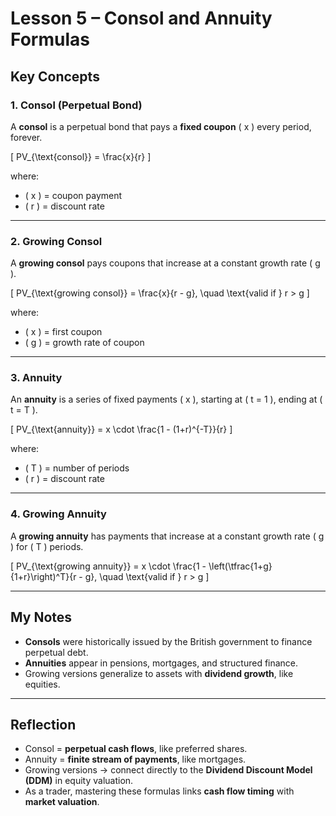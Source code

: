 # Lesson 5 – Consol and Annuity Formulas

## Key Concepts

### 1. Consol (Perpetual Bond)
A **consol** is a perpetual bond that pays a **fixed coupon** \( x \) every period, forever.  

\[
PV_{\text{consol}} = \frac{x}{r}
\]

where:  
- \( x \) = coupon payment  
- \( r \) = discount rate  

---

### 2. Growing Consol
A **growing consol** pays coupons that increase at a constant growth rate \( g \).  

\[
PV_{\text{growing consol}} = \frac{x}{r - g}, \quad \text{valid if } r > g
\]

where:  
- \( x \) = first coupon  
- \( g \) = growth rate of coupon  

---

### 3. Annuity
An **annuity** is a series of fixed payments \( x \), starting at \( t = 1 \), ending at \( t = T \).  

\[
PV_{\text{annuity}} = x \cdot \frac{1 - (1+r)^{-T}}{r}
\]

where:  
- \( T \) = number of periods  
- \( r \) = discount rate  

---

### 4. Growing Annuity
A **growing annuity** has payments that increase at a constant growth rate \( g \) for \( T \) periods.  

\[
PV_{\text{growing annuity}} = x \cdot \frac{1 - \left(\tfrac{1+g}{1+r}\right)^T}{r - g}, \quad \text{valid if } r > g
\]

---

## My Notes

- **Consols** were historically issued by the British government to finance perpetual debt.  
- **Annuities** appear in pensions, mortgages, and structured finance.  
- Growing versions generalize to assets with **dividend growth**, like equities.  

---

## Reflection

- Consol = **perpetual cash flows**, like preferred shares.  
- Annuity = **finite stream of payments**, like mortgages.  
- Growing versions → connect directly to the **Dividend Discount Model (DDM)** in equity valuation.  
- As a trader, mastering these formulas links **cash flow timing** with **market valuation**.  
